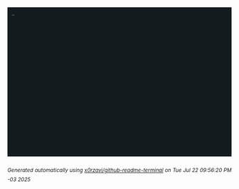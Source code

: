 <div align="justify">
<picture>
    <source media="(prefers-color-scheme: dark)" srcset="./output.gif">
    <source media="(prefers-color-scheme: light)" srcset="./output.gif">
    <img alt="GIFOS" src="output.gif">
</picture>

<sub><i>Generated automatically using [x0rzavi/github-readme-terminal](https://github.com/x0rzavi/github-readme-terminal) on Tue Jul 22 09:56:20 PM -03 2025</i></sub>

<!-- <details>
<summary>More details</summary>

</details> -->
</div>

<!-- Image deletion URL: NONE -->